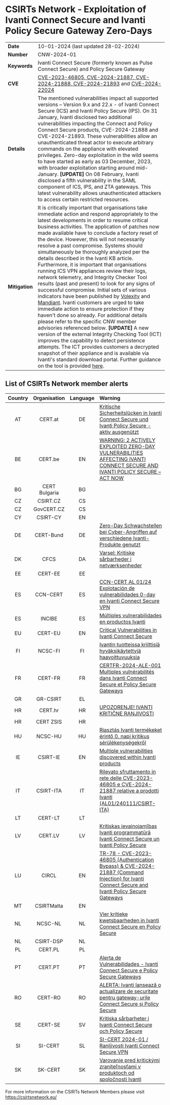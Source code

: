 # CSIRTs Network - Exploitation of Ivanti Connect Secure and Ivanti Policy Secure Gateway Zero-Days
|   |   |
|---|---|
| **Date** | 10-01-2024 (last updated 28-02-2024) |
| **Number** | CNW-2024-01 | 
| **Keywords** | Ivanti Connect Secure (formerly known as Pulse Connect Secure) and Policy Secure Gateway | 
| **CVE** | [CVE-2023-46805, CVE-2024-21887, CVE-2024-21888, CVE-2024-21893](https://forums.ivanti.com/s/article/KB-CVE-2023-46805-Authentication-Bypass-CVE-2024-21887-Command-Injection-for-Ivanti-Connect-Secure-and-Ivanti-Policy-Secure-Gateways) and [CVE-2024-22024](https://forums.ivanti.com/s/article/CVE-2024-22024-XXE-for-Ivanti-Connect-Secure-and-Ivanti-Policy-Secure?language=en_US) | 
| **Details** | The mentioned vulnerabilities impact all supported versions – Version 9.x and 22.x - of Ivanti Connect Secure (ICS) and Ivanti Policy Secure (IPS). On 31 January, Ivanti disclosed two additional vulnerabilities impacting the Connect and Policy Connect Secure products, CVE-2024-21888 and CVE-2024-21893. These vulnerabilities allow an unauthenticated threat actor to execute arbitrary commands on the appliance with elevated privileges. Zero-day exploitation in the wild seems to have started as early as 03 December, 2023, with broader exploitation starting around mid-January. **[UPDATE]** On 08 February, Ivanti disclosed a fifth vulnerability in the SAML component of ICS, IPS, and ZTA gateways. This latest vulnerability allows unauthenticated attackers to access certain restricted resources. |
| **Mitigation** | It is critically important that organisations take immediate action and respond appropriately to the latest developments in order to resume critical business activities. The application of patches now made available have to conclude a factory reset of the device. However, this will not necessarily resolve a past compromise. Systems should simultaneously be thoroughly analyzed per the details described in the Ivanti KB article. Furthermore, it is important that organisations running ICS VPN appliances review their logs, network telemetry, and Integrity Checker Tool results (past and present) to look for any signs of successful compromise. Initial sets of various indicators have been published by [Volexity](https://www.volexity.com/blog/2024/01/18/ivanti-connect-secure-vpn-exploitation-new-observations/) and [Mandiant](https://www.mandiant.com/resources/blog/investigating-ivanti-zero-day-exploitation). Ivanti customers are urged to take immediate action to ensure protection if they haven't done so already. For additional details please refer to the specific CNW member advisories referenced below. **[UPDATE]** A new version of the external Integrity Checking Tool (ICT) improves the capability to detect persistence attempts. The ICT provides customers a decrypted snapshot of their appliance and is available via Ivanti's standard download portal. Further guidance on the tool is provided [here](https://www.mandiant.com/resources/blog/investigating-ivanti-exploitation-persistence). |

## List of CSIRTs Network member alerts

| Country | Organisation | Language | Warning |
| :-----: | :----------: | :------: | :------ | 
| AT | CERT.at | DE | [Kritische Sicherheitslücken in Ivanti Connect Secure und Ivanti Policy Secure - aktiv ausgenützt](https://cert.at/de/warnungen/2024/1/kritische-sicherheitslucken-in-ivanti-connect-secure-und-ivanti-policy-secure-aktiv-ausgenutzt) |
| BE | CERT.be | EN | [WARNING: 2 ACTIVELY EXPLOITED ZERO-DAY VULNERABILITIES AFFECTING IVANTI CONNECT SECURE AND IVANTI POLICY SECURE – ACT NOW](https://www.cert.be/en/advisory/warning-2-actively-exploited-zero-day-vulnerabilities-affecting-ivanti-connect-secure-and-0) |
| BG | CERT Bulgaria | BG | |
| CZ | CSIRT.CZ | CS | |
| CZ | GovCERT.CZ | CS | |
| CY | CSIRT-CY | EN | |
| DE | CERT-Bund | DE | [Zero-Day Schwachstellen bei Cyber-Angriffen auf verschiedene Ivanti-Produkte genutzt](https://www.bsi.bund.de/SharedDocs/Cybersicherheitswarnungen/DE/2024/2024-205101-1032.pdf?__blob=publicationFile) |
| DK | CFCS | DA | [Varsel: Kritiske sårbarheder i netværksenheder](https://www.cfcs.dk/da/handelser/varsler/kritiske-sarbarheder-i-netvarksenheder/) |
| EE | CERT-EE | EE | |
| ES | CCN-CERT | ES | [CCN-CERT AL 01/24 Explotación de vulnerabilidades 0-day en Ivanti Connect Secure VPN](https://www.ccn-cert.cni.es/es/seguridad-al-dia/alertas-ccn-cert/12875-ccn-cert-al-01-24-explotacion-de-vulnerabilidades-0-day-en-ivanti-connect-secure-vpn.html)  |
| ES | INCIBE | ES | [Múltiples vulnerabilidades en productos Ivanti](https://www.incibe.es/incibe-cert/alerta-temprana/avisos/multiples-vulnerabilidades-en-productos-ivanti) |
| EU | CERT-EU | EN | [Critical Vulnerabilities in Ivanti Connect Secure](https://cert.europa.eu/publications/security-advisories/2024-004/) |
| FI | NCSC-FI | FI | [Ivantin tuotteissa kriittisiä hyväksikäytettyjä haavoittuvuuksia](https://www.kyberturvallisuuskeskus.fi/fi/haavoittuvuus_2/2024) |
| FR | CERT-FR | FR | [CERTFR-2024-ALE-001	Multiples vulnérabilités dans Ivanti Connect Secure et Policy Secure Gateways](https://www.cert.ssi.gouv.fr/alerte/CERTFR-2024-ALE-001/) |
| GR | GR-CSIRT | EL | |
| HR | CERT.hr | HR | [UPOZORENJE! IVANTI KRITIČNE RANJIVOSTI](https://www.cert.hr/upozorenje-ivanti-kriticne-ranjivosti/) |
| HR | CERT ZSIS | HR | |
| HU | NCSC-HU | HU | [Riasztás Ivanti termékeket érintő 0. napi kritikus sérülékenységekről](https://nki.gov.hu/figyelmeztetesek/riasztas/riasztas-ivanti-termekeket-erinto-0-napi-kritikus-serulekenysegekrol/) |
| IE | CSIRT-IE | EN | [Multiple vulnerabilities discovered within Ivanti products](https://www.ncsc.gov.ie/pdfs/Multiple_vulnerabilities_discovered_within_Ivanti_products_240110.pdf) |
| IT | CSIRT-ITA | IT | [Rilevato sfruttamento in rete delle CVE-2023-46805 e CVE-2024-21887 relative a prodotti Ivanti (AL01/240111/CSIRT-ITA)](https://www.csirt.gov.it/contenuti/rilevato-sfruttamento-in-rete-delle-cve-2023-46805-e-cve-2024-21887-relative-a-prodotti-ivanti-al01-240111-csirt-ita) |
| LT | CERT-LT | LT | |
| LV | CERT.LV | LV | [Kritiskas ievainojamības Ivanti programmatūrā Ivanti Connect Secure un Ivanti Policy Secure](https://cert.lv/lv/2024/01/kritiskas-ievainojamibas-ivanti-programmatura-ivanti-connect-secure-un-ivanti-policy-secure) |
| LU | CIRCL | EN | [TR-78 - CVE-2023-46805 (Authentication Bypass) & CVE-2024-21887 (Command Injection) for Ivanti Connect Secure and Ivanti Policy Secure Gateways](https://www.circl.lu/pub/tr-78/) |
| MT | CSIRTMalta | EN | |
| NL | NCSC-NL | NL | [Vier kritieke kwetsbaarheden in Ivanti Connect Secure en Policy Secure](https://www.ncsc.nl/actueel/nieuws/2024/februari/2/vier-kritieke-kwetsbaarheden-in-ivanti-connect-secure-en-policy-secure) |
| NL | CSIRT-DSP | NL | |
| PL | CERT.PL | PL | |
| PT | CERT.PT | PT | [Alerta de Vulnerabilidades - Ivanti Connect Secure e Policy Secure Gateways](https://dyn.cncs.gov.pt/pt/alerta-detalhe/art/135820/alerta-de-vulnerabilidades-ivanti-connect-secure-e-policy-secure-gateways) |
| RO | CERT-RO | RO | [ALERTA: Ivanti lansează o actualizare de securitate pentru gateway-urile Connect Secure și Policy Secure](https://dnsc.ro/citeste/alerta-ivanti-lanseaz-o-actualizare-de-securitate-pentru-gateway-urile-connect-secure-i-policy-secure) |
| SE | CERT-SE | SV | [Kritiska sårbarheter i Ivanti Connect Secure och Policy Secure](https://www.cert.se/2024/01/kritiska-sarbarheter-i-ivanti-connect-secure-och-policy-secure.html) |
| SI | SI-CERT | SL | [SI-CERT 2024-01 / Ranljivosti Ivanti Connect Secure VPN](https://www.cert.si/si-cert-2024-01/) |
| SK | SK-CERT | SK | [Varovanie pred kritickými zraniteľnosťami v produktoch od spoločnosti Ivanti](https://www.sk-cert.sk/sk/varovanie-pred-kritickymi-zranitelnostami-v-produktoch-od-spolocnosti-ivanti/index.html) |

 

For more information on the CSIRTs Network Members please visit https://csirtsnetwork.eu/ 
